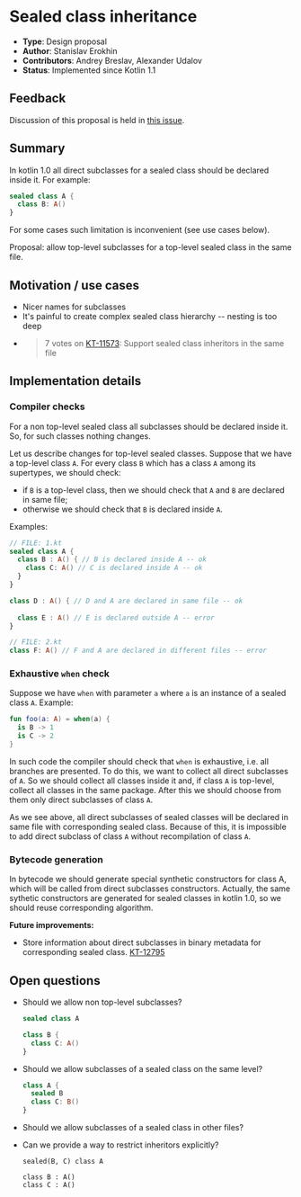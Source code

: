 # Sealed class inheritance

* **Type**: Design proposal
* **Author**: Stanislav Erokhin
* **Contributors**: Andrey Breslav, Alexander Udalov
* **Status**: Implemented since Kotlin 1.1

## Feedback 

Discussion of this proposal is held in [this issue](https://github.com/Kotlin/KEEP/issues/29).

## Summary
In kotlin 1.0 all direct subclasses for a sealed class should be declared inside it.
For example:
```kotlin
sealed class A {
  class B: A()
}
```

For some cases such limitation is inconvenient (see use cases below).

Proposal: allow top-level subclasses for a top-level sealed class in the same file.

## Motivation / use cases

- Nicer names for subclasses
- It's painful to create complex sealed class hierarchy -- nesting is too deep
- >7 votes on [KT-11573](https://youtrack.jetbrains.com/issue/KT-11573): Support sealed class inheritors in the same file

## Implementation details

### Compiler checks

For a non top-level sealed class all subclasses should be declared inside it. 
So, for such classes nothing changes.

Let us describe changes for top-level sealed classes.
Suppose that we have a top-level class `A`.
For every class `B` which has a class `A` among its supertypes, we should check:

- if `B` is a top-level class, then we should check that `A` and `B` are declared in same file;
- otherwise we should check that `B` is declared inside `A`.

Examples:
```kotlin
// FILE: 1.kt
sealed class A {
  class B : A() { // B is declared inside A -- ok
    class C: A() // C is declared inside A -- ok
  }
}

class D : A() { // D and A are declared in same file -- ok
  
  class E : A() // E is declared outside A -- error 
}

// FILE: 2.kt
class F: A() // F and A are declared in different files -- error
```

### Exhaustive `when` check

Suppose we have `when` with parameter `a` where `a` is an instance of a sealed class `A`.
Example:
```kotlin
fun foo(a: A) = when(a) {
  is B -> 1
  is C -> 2
}
```
In such code the compiler should check that `when` is exhaustive, i.e. all branches are presented.
To do this, we want to collect all direct subclasses of `A`.
So we should collect all classes inside it and, if class `A` is top-level, collect all classes in the same package.
After this we should choose from them only direct subclasses of class `A`.

As we see above, all direct subclasses of sealed classes will be declared in same file with corresponding sealed class.
Because of this, it is impossible to add direct subclass of class `A` without recompilation of class `A`.

### Bytecode generation

In bytecode we should generate special synthetic constructors for class A, which will be called from direct subclasses constructors. Actually, the same sythetic constructors are generated for sealed classes in kotlin 1.0, so we should reuse corresponding algorithm.

**Future improvements:**

- Store information about direct subclasses in binary metadata for corresponding sealed class. [KT-12795](https://youtrack.jetbrains.com/issue/KT-12795)

## Open questions

- Should we allow non top-level subclasses?
  ```kotlin
  sealed class A
  
  class B {
    class C: A()
  }
  ```

- Should we allow subclasses of a sealed class on the same level?
  ```kotlin
  class A {
    sealed B
    class C: B()
  }
  ```

- Should we allow subclasses of a sealed class in other files?
- Can we provide a way to restrict inheritors explicitly?
  ```
  sealed(B, C) class A
  
  class B : A()
  class C : A()
  ```
